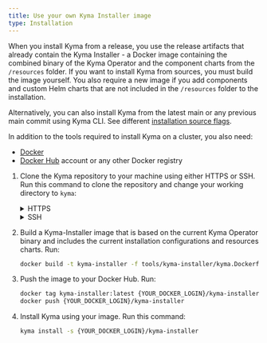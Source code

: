 ```yaml
---
title: Use your own Kyma Installer image
type: Installation
---
```


When you install Kyma from a release, you use the release artifacts that already contain the Kyma Installer - a Docker image containing the combined binary of the Kyma Operator and the component charts from the `/resources` folder.
If you  want to install Kyma from sources, you must build the image yourself. You also require a new image if you add components and custom Helm charts that are not included in the `/resources` folder to the installation.

Alternatively, you can also install Kyma from the latest main or any previous main commit using Kyma CLI. See different [installation source flags](https://github.com/kyma-project/cli/blob/main/docs/gen-docs/kyma_deploy.md#flags).

In addition to the tools required to install Kyma on a cluster, you also need:

- [Docker](https://www.docker.com/)
- [Docker Hub](https://hub.docker.com/) account or any other Docker registry

1. Clone the Kyma repository to your machine using either HTTPS or SSH. Run this command to clone the repository and change your working directory to `kyma`:

    <div tabs name="use-your-own-kyma-installer-image">
      <details>
      <summary label="https">
      HTTPS
      </summary>

      ```bash
      git clone https://github.com/kyma-project/kyma.git ; cd kyma
      ```

      </details>
      <details>
      <summary label="ssh">
      SSH
      </summary>

      ```bash
      git clone git@github.com:kyma-project/kyma.git ; cd kyma
      ```

      </details>
    </div>

2. Build a Kyma-Installer image that is based on the current Kyma Operator binary and includes the current installation configurations and resources charts. Run:

   ```bash
   docker build -t kyma-installer -f tools/kyma-installer/kyma.Dockerfile .
   ```

3. Push the image to your Docker Hub. Run:

   ```bash
   docker tag kyma-installer:latest {YOUR_DOCKER_LOGIN}/kyma-installer
   docker push {YOUR_DOCKER_LOGIN}/kyma-installer
   ```

4. Install Kyma using your image. Run this command:

   ```bash
   kyma install -s {YOUR_DOCKER_LOGIN}/kyma-installer
   ```

